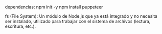 dependencias:
npm init -y
npm install puppeteer

fs (File System): Un módulo de Node.js que ya está integrado y no necesita ser instalado, utilizado para trabajar con el sistema de archivos (lectura, escritura, etc.).


